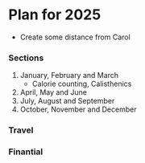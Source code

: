 # Plan for 2025

* Create some distance from Carol

### Sections

1. January, February and March
   * Calorie counting, Calisthenics
2. April, May and June
3. July, August and September
4. October, November and December

### Travel



### Finantial
